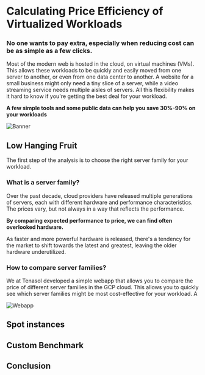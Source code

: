 # Calculating Price Efficiency of Virtualized Workloads

### **No one wants to pay extra, especially when reducing cost can be as simple as a few clicks.**

Most of the modern web is hosted in the cloud, on virtual machines (VMs). 
This allows these workloads to be quickly and easily moved from one server to another,
or even from one data center to another.
A website for a small business might only need a tiny slice of a server, while a video streaming service needs 
multiple aisles of servers.
All this flexibility makes it hard to know if you're getting the best deal for your workload.

**A few simple tools and some public data can help you save 30%-90% on your workloads**

![Banner]()

## Low Hanging Fruit
The first step of the analysis is to choose the right server family for your workload.
### **What is a server family?**
Over the past decade, cloud providers have released multiple generations of servers, 
each with different hardware and performance characteristics.
The prices vary, but not always in a way that reflects the performance.

**By comparing expected performance to price, we can find often overlooked hardware.**

As faster and more powerful hardware is released, 
there's a tendency for the market to shift towards the latest and greatest,
leaving the older hardware underutilized.

### **How to compare server families?**

We at Tenasol developed a simple webapp that allows you to compare the price of different server families in the GCP cloud.
This allows you to quickly see which server families might be most cost-effective for your workload.
A

![Webapp]()

## Spot instances

## Custom Benchmark

## Conclusion